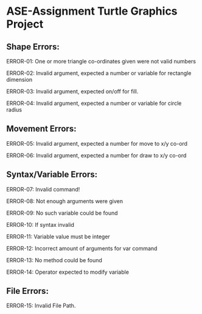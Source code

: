 # ASE-Assignment Turtle Graphics Project

## Shape Errors:

ERROR-01: One or more triangle co-ordinates given were not valid numbers

ERROR-02: Invalid argument, expected a number or variable for rectangle dimension

ERROR-03: Invalid argument, expected on/off for fill.

ERROR-04: Invalid argument, expected a number or variable for circle radius

## Movement Errors:

ERROR-05: Invalid argument, expected a number for move to x/y co-ord

ERROR-06: Invalid argument, expected a number for draw to x/y co-ord

## Syntax/Variable Errors:

ERROR-07: Invalid command!

ERROR-08: Not enough arguments were given

ERROR-09: No such variable could be found

ERROR-10: If syntax invalid

ERROR-11: Variable value must be integer

ERROR-12: Incorrect amount of arguments for var command

ERROR-13: No method could be found

ERROR-14: Operator expected to modify variable

## File Errors:

ERROR-15: Invalid File Path.